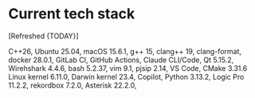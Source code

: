 # Current tech stack

[Refreshed {TODAY}]

C++26,
Ubuntu 25.04,
macOS 15.6.1,
g++ 15,
clang++ 19,
clang-format,
docker 28.0.1,
GitLab CI,
GitHub Actions,
Claude CLI/Code,
Qt 5.15.2,
Wirehshark 4.4.6,
bash 5.2.37,
vim 9.1,
pjsip 2.14,
VS Code,
CMake 3.31.6
Linux kernel 6.11.0,
Darwin kernel 23.4,
Copilot,
Python 3.13.2,
Logic Pro 11.2.2,
rekordbox 7.2.0,
Asterisk 22.2.0,

